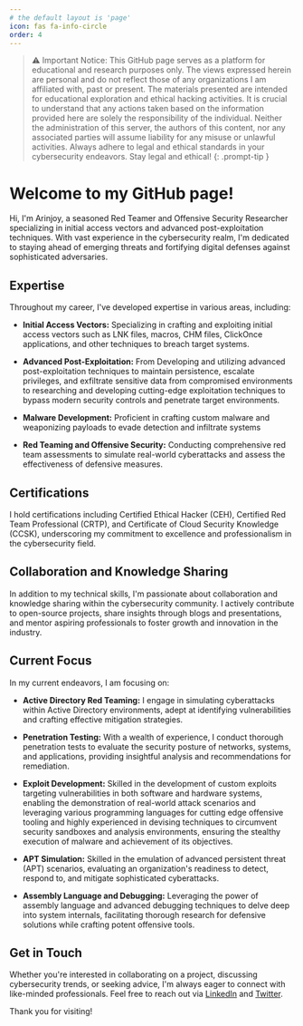 ```yaml
---
# the default layout is 'page'
icon: fas fa-info-circle
order: 4
---
```


> ⚠️ Important Notice: This GitHub page serves as a platform for educational and research purposes only. The views expressed herein are personal and do not reflect those of any organizations I am affiliated with, past or present. The materials presented are intended for educational exploration and ethical hacking activities. It is crucial to understand that any actions taken based on the information provided here are solely the responsibility of the individual. Neither the administration of this server, the authors of this content, nor any associated parties will assume liability for any misuse or unlawful activities. Always adhere to legal and ethical standards in your cybersecurity endeavors. Stay legal and ethical!
{: .prompt-tip }


# Welcome to my GitHub page!

Hi, I'm Arinjoy, a seasoned Red Teamer and Offensive Security Researcher specializing in initial access vectors and advanced post-exploitation techniques. With vast experience in the cybersecurity realm, I'm dedicated to staying ahead of emerging threats and fortifying digital defenses against sophisticated adversaries.

## Expertise

Throughout my career, I've developed expertise in various areas, including:

- **Initial Access Vectors:** Specializing in crafting and exploiting initial access vectors such as LNK files, macros, CHM files, ClickOnce applications, and other techniques to breach target systems.
  
- **Advanced Post-Exploitation:** From Developing and utilizing advanced post-exploitation techniques to maintain persistence, escalate privileges, and exfiltrate sensitive data from compromised environments to researching and developing cutting-edge exploitation techniques to bypass modern security controls and penetrate target environments.

- **Malware Development:** Proficient in crafting custom malware and weaponizing payloads to evade detection and infiltrate systems 
  
- **Red Teaming and Offensive Security:** Conducting comprehensive red team assessments to simulate real-world cyberattacks and assess the effectiveness of defensive measures.

## Certifications

I hold certifications including Certified Ethical Hacker (CEH), Certified Red Team Professional (CRTP), and Certificate of Cloud Security Knowledge (CCSK), underscoring my commitment to excellence and professionalism in the cybersecurity field.

## Collaboration and Knowledge Sharing

In addition to my technical skills, I'm passionate about collaboration and knowledge sharing within the cybersecurity community. I actively contribute to open-source projects, share insights through blogs and presentations, and mentor aspiring professionals to foster growth and innovation in the industry.
## Current Focus

In my current endeavors, I am focusing on:

- **Active Directory Red Teaming:** I engage in simulating cyberattacks within Active Directory environments, adept at identifying vulnerabilities and crafting effective mitigation strategies.

- **Penetration Testing:** With a wealth of experience, I conduct thorough penetration tests to evaluate the security posture of networks, systems, and applications, providing insightful analysis and recommendations for remediation.

- **Exploit Development:** Skilled in the development of custom exploits targeting vulnerabilities in both software and hardware systems, enabling the demonstration of real-world attack scenarios and leveraging various programming languages for cutting edge offensive tooling and highly  experienced in devising techniques to circumvent security sandboxes and analysis environments, ensuring the stealthy execution of malware and achievement of its objectives.

- **APT Simulation:** Skilled in the emulation of advanced persistent threat (APT) scenarios, evaluating an organization's readiness to detect, respond to, and mitigate sophisticated cyberattacks.

- **Assembly Language and Debugging:** Leveraging the power of assembly language and advanced debugging techniques to delve deep into system internals, facilitating thorough research for defensive solutions while crafting potent offensive tools.

## Get in Touch
Whether you're interested in collaborating on a project, discussing cybersecurity trends, or seeking advice, I'm always eager to connect with like-minded professionals. Feel free to reach out via  [LinkedIn](https://www.linkedin.com/in/arinjoy-m-973668126) and [Twitter](https://x.com/Arinjoy20).



Thank you for visiting!
